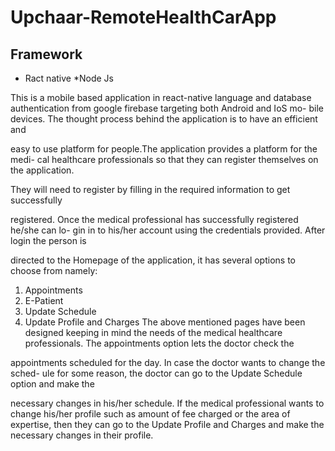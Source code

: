 # Upchaar-RemoteHealthCarApp

## Framework

* Ract native
*Node Js

This is a mobile based application in react-native language and database authentication from google firebase targeting both Android and IoS mo-
bile devices. The thought process behind the application is to have an efficient and

easy to use platform for people.The application provides a platform for the medi-
cal healthcare professionals so that they can register themselves on the application.

They will need to register by filling in the required information to get successfully

registered. Once the medical professional has successfully registered he/she can lo-
gin in to his/her account using the credentials provided. After login the person is

directed to the Homepage of the application, it has several options to choose from
namely:
1. Appointments
2. E-Patient
3. Update Schedule
4. Update Profile and Charges
The above mentioned pages have been designed keeping in mind the needs of the
medical healthcare professionals. The appointments option lets the doctor check the

appointments scheduled for the day. In case the doctor wants to change the sched-
ule for some reason, the doctor can go to the Update Schedule option and make the

necessary changes in his/her schedule. If the medical professional wants to change
his/her profile such as amount of fee charged or the area of expertise, then they can
go to the Update Profile and Charges and make the necessary changes in their profile.

